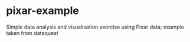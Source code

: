 # pixar-example
Simple data analysis and visualisation exercise using Pixar data; example taken from dataquest
